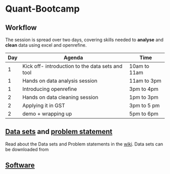 # Quant-Bootcamp

## Workflow

The session is spread over two days, covering skills needed to **analyse** and **clean** data using excel and openrefine. 

|Day|Agenda|Time|
|---|------|----|
|1|Kick off- introduction to the data sets and tool|10am to 11am|
|1|Hands on data analysis session|11am to 3pm|
|1|Introducing openrefine|3pm to 4pm|
|2|Hands on data cleaning session|1pm to 3pm|
|2|Applying it in GST|3pm to 5 pm|
|2|demo + wrapping up|5pm to 6pm|

## [Data sets](https://github.com/sanjanakrishnan/Quant-Bootcamp/blob/master/data.md) and [problem statement]((https://github.com/sanjanakrishnan/Quant-Bootcamp/wiki))
Read about the Data sets and Problem statements in the [wiki](https://github.com/sanjanakrishnan/Quant-Bootcamp/wiki).
Data sets can be downloaded from 

## [Software](https://github.com/sanjanakrishnan/Quant-Bootcamp/blob/master/software.md)

